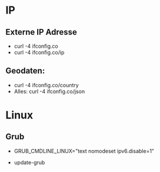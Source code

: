 
# IP
## Externe IP Adresse
* curl -4 ifconfig.co
* curl -4 ifconfig.co/ip

## Geodaten:
* curl -4 ifconfig.co/country
* Alles: curl -4 ifconfig.co/json



# Linux 
## Grub
* GRUB_CMDLINE_LINUX="text nomodeset  ipv6.disable=1"
+ update-grub

